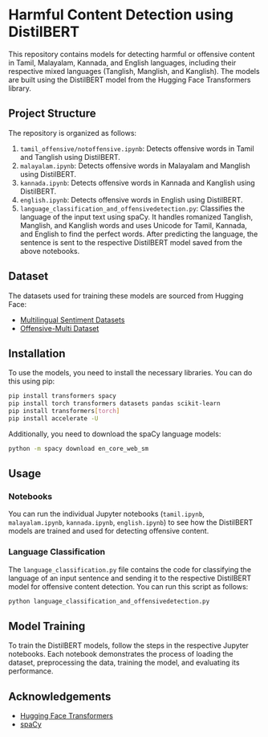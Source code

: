 # Harmful Content Detection using DistilBERT

This repository contains models for detecting harmful or offensive content in Tamil, Malayalam, Kannada, and English languages, including their respective mixed languages (Tanglish, Manglish, and Kanglish). The models are built using the DistilBERT model from the Hugging Face Transformers library.

## Project Structure

The repository is organized as follows:

1. `tamil_offensive/notoffensive.ipynb`: Detects offensive words in Tamil and Tanglish using DistilBERT.
2. `malayalam.ipynb`: Detects offensive words in Malayalam and Manglish using DistilBERT.
3. `kannada.ipynb`: Detects offensive words in Kannada and Kanglish using DistilBERT.
4. `english.ipynb`: Detects offensive words in English using DistilBERT.
5. `language_classification_and_offensivedetection.py`: Classifies the language of the input text using spaCy. It handles romanized Tanglish, Manglish, and Kanglish words and uses Unicode for Tamil, Kannada, and English to find the perfect words. After predicting the language, the sentence is sent to the respective DistilBERT model saved from the above notebooks.

## Dataset

The datasets used for training these models are sourced from Hugging Face:

- [Multilingual Sentiment Datasets](https://github.com/tyqiangz/multilingual-sentiment-datasets?tab=readme-ov-file)
- [Offensive-Multi Dataset](https://huggingface.co/datasets/valurank/offensive-multi)

## Installation

To use the models, you need to install the necessary libraries. You can do this using pip:

```bash
pip install transformers spacy
pip install torch transformers datasets pandas scikit-learn
pip install transformers[torch]
pip install accelerate -U
```

Additionally, you need to download the spaCy language models:

```bash
python -m spacy download en_core_web_sm

```

## Usage

### Notebooks

You can run the individual Jupyter notebooks (`tamil.ipynb`, `malayalam.ipynb`, `kannada.ipynb`, `english.ipynb`) to see how the DistilBERT models are trained and used for detecting offensive content.

### Language Classification

The `language_classification.py` file contains the code for classifying the language of an input sentence and sending it to the respective DistilBERT model for offensive content detection. You can run this script as follows:

```bash
python language_classification_and_offensivedetection.py
```

## Model Training

To train the DistilBERT models, follow the steps in the respective Jupyter notebooks. Each notebook demonstrates the process of loading the dataset, preprocessing the data, training the model, and evaluating its performance.


## Acknowledgements

- [Hugging Face Transformers](https://github.com/huggingface/transformers)
- [spaCy](https://github.com/explosion/spaCy)

